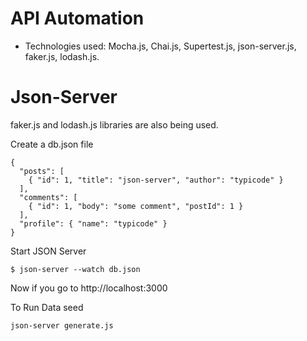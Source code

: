 # API Automation

* Technologies used: Mocha.js, Chai.js, Supertest.js, json-server.js, faker.js, lodash.js.

# Json-Server

faker.js and lodash.js libraries are also being used. 


Create a db.json file

```
{
  "posts": [
    { "id": 1, "title": "json-server", "author": "typicode" }
  ],
  "comments": [
    { "id": 1, "body": "some comment", "postId": 1 }
  ],
  "profile": { "name": "typicode" }
}
```

Start JSON Server

```
$ json-server --watch db.json
```

Now if you go to http://localhost:3000


To Run Data seed

```
json-server generate.js
```
